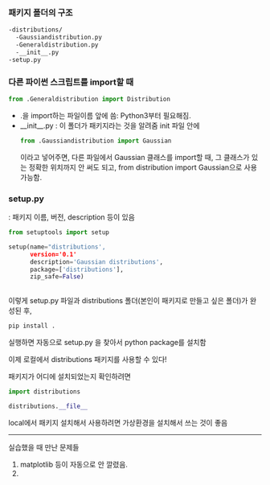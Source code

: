 ### 패키지 폴더의 구조
```bash
-distributions/
  -Gaussiandistribution.py
  -Generaldistribution.py
  -__init__.py
-setup.py
```

### 다른 파이썬 스크립트를 import할 때
```python
from .Generaldistribution import Distribution
```
* .을 import하는 파일이름 앞에 씀: Python3부터 필요해짐.
* \_\_init__.py : 이 폴더가 패키지라는 것을 알려줌
  init 파일 안에 
  ```python
  from .Gaussiandistribution import Gaussian
  ```
  이라고 넣어주면, 다른 파일에서 Gaussian 클래스를 import할 때, 그 클래스가 있는 정확한 위치까지 안 써도 되고, from distribution import Gaussian으로 사용 가능함.
  
### setup.py 
: 패키지 이름, 버전, description 등이 있음
```python
from setuptools import setup

setup(name="distributions',
      version='0.1'
      description='Gaussian distributions',
      package=['distributions'],
      zip_safe=False)
      
```

이렇게 setup.py 파일과 distributions 폴더(본인이 패키지로 만들고 싶은 폴더)가 완성된 후, 
```python
pip install .
```
실행하면 자동으로 setup.py 을 찾아서 python package를 설치함

이제 로컬에서 distributions 패키지를 사용할 수 있다!

패키지가 어디에 설치되었는지 확인하려면
```python
import distributions

distributions.__file__
```

local에서 패키지 설치해서 사용하려면 가상환경을 설치해서 쓰는 것이 좋음

---
실습했을 때 만난 문제들
1. matplotlib 등이 자동으로 안 깔렸음.
2. 
